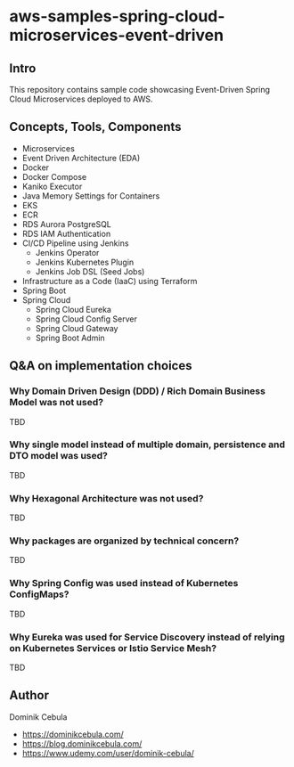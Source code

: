 # aws-samples-spring-cloud-microservices-event-driven

## Intro

This repository contains sample code showcasing Event-Driven Spring Cloud Microservices deployed to AWS.

## Concepts, Tools, Components

* Microservices
* Event Driven Architecture (EDA)
* Docker
* Docker Compose
* Kaniko Executor
* Java Memory Settings for Containers
* EKS
* ECR
* RDS Aurora PostgreSQL
* RDS IAM Authentication
* CI/CD Pipeline using Jenkins
  * Jenkins Operator
  * Jenkins Kubernetes Plugin
  * Jenkins Job DSL (Seed Jobs)
* Infrastructure as a Code (IaaC) using Terraform
* Spring Boot
* Spring Cloud
  * Spring Cloud Eureka
  * Spring Cloud Config Server
  * Spring Cloud Gateway
  * Spring Boot Admin

## Q&A on implementation choices

### Why Domain Driven Design (DDD) / Rich Domain Business Model was not used?

TBD

### Why single model instead of multiple domain, persistence and DTO model was used?

TBD

### Why Hexagonal Architecture was not used?

TBD

### Why packages are organized by technical concern?

TBD

### Why Spring Config was used instead of Kubernetes ConfigMaps?

TBD

### Why Eureka was used for Service Discovery instead of relying on Kubernetes Services or Istio Service Mesh?

TBD

## Author

Dominik Cebula

* https://dominikcebula.com/
* https://blog.dominikcebula.com/
* https://www.udemy.com/user/dominik-cebula/
